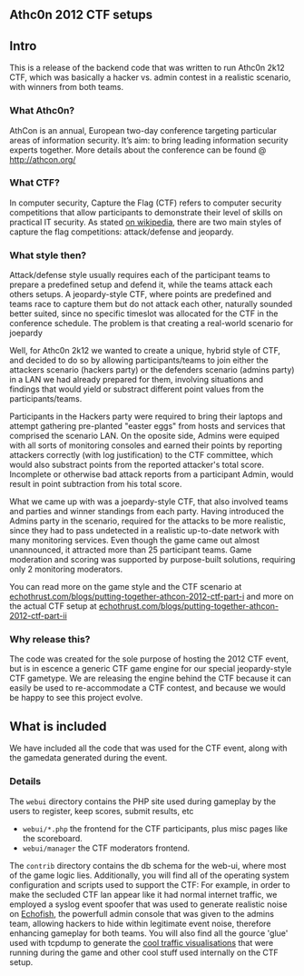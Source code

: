 ## Athc0n 2012 CTF setups


## Intro

This is a release of the backend code that was written to run Athc0n 2k12 CTF, which was basically a hacker vs. admin contest in a realistic scenario, with winners from both teams.

### What Athc0n?

AthCon is an annual, European two-day conference targeting particular areas of information security. It’s aim: to bring leading information security experts together. More details about the conference can be found @ http://athcon.org/ 

### What CTF?

In computer security, Capture the Flag (CTF) refers to computer security competitions that allow participants to demonstrate their level of skills on practical IT security. As stated [on wikipedia](http://en.wikipedia.org/wiki/Capture_the_flag#Computer_security), there are two main styles of capture the flag competitions: attack/defense and jeopardy. 

### What style then?

Attack/defense style usually requires each of the participant teams to prepare a predefined setup and defend it, while the teams attack each others setups. A jeopardy-style CTF, where points are predefined and teams race to capture them but do not attack each other, naturally sounded better suited, since no specific timeslot was allocated for the CTF in the conference schedule. The problem is that creating a real-world scenario for joepardy

Well, for Athc0n 2k12 we wanted to create a unique, hybrid style of CTF, and decided to do so by allowing participants/teams to join either the attackers scenario (hackers party) or the defenders scenario (admins party) in a LAN we had already prepared for them, involving situations and findings that would yield or substract different point values from the participants/teams. 

Participants in the Hackers party were required to bring their laptops and attempt gathering pre-planted "easter eggs" from hosts and services that comprised the scenario LAN. On the oposite side, Admins were equiped with all sorts of monitoring consoles and earned their points by reporting attackers correctly (with log justification) to the CTF committee, which would also substract points from the reported attacker's total score. Incomplete or otherwise bad attack reports from a participant Admin, would result in point subtraction from his total score.

What we came up with was a joepardy-style CTF, that also involved teams and parties and winner standings from each party. Having introduced the Admins party in the scenario, required for the attacks to be more realistic, since they had to pass undetected in a realistic up-to-date network with many monitoring services. Even though the game came out almost unannounced, it attracted more than 25 participant teams. Game moderation and scoring was supported by purpose-built solutions, requiring only 2 monitoring moderators.

You can read more on the game style and the CTF scenario at [echothrust.com/blogs/putting-together-athcon-2012-ctf-part-i](http://echothrust.com/blogs/putting-together-athcon-2012-ctf-part-i) and more on the actual CTF setup at [echothrust.com/blogs/putting-together-athcon-2012-ctf-part-ii](http://echothrust.com/blogs/putting-together-athcon-2012-ctf-part-ii)

### Why release this?

The code was created for the sole purpose of hosting the 2012 CTF event, but is in escence a generic CTF game engine for our special jeopardy-style CTF gametype. We are releasing the engine behind the CTF because it can easily be used to re-accommodate a CTF contest, and because we would be happy to see this project evolve.

## What is included

We have included all the code that was used for the CTF event, along with the gamedata generated during the event.

### Details

The `webui` directory contains the PHP site used during gameplay by the users to register, keep scores, submit results, etc
  * `webui/*.php` the frontend for the CTF participants, plus misc pages like the scoreboard.
  * `webui/manager` the CTF moderators frontend.

The `contrib` directory contains the db schema for the web-ui, where most of the game logic lies. Additionally, you will find all of the operating system configuration and scripts used to support the CTF: For example, in order to make the secluded CTF lan appear like it had normal internet traffic, we employed a syslog event spoofer that was used to generate realistic noise on [Echofish](http://www.echothrust.com/projects/echofish), the powerfull admin console that was given to the admins team, allowing hackers to hide within legitimate event noise, therefore enhancing gameplay for both teams. You will also find all the gource 'glue' used with tcpdump to generate the [cool traffic visualisations](http://www.youtube.com/watch?v=2hlvEVSe24M) that were running during the game and other cool stuff used internally on the CTF setup.

